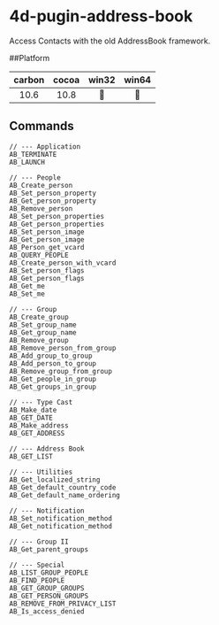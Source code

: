 4d-pugin-address-book
=====================

Access Contacts with the old AddressBook framework.

##Platform

| carbon | cocoa | win32 | win64 |
|:------:|:-----:|:---------:|:---------:|
|10.6|10.8|🚫|🚫|

Commands
---

```
// --- Application
AB_TERMINATE
AB_LAUNCH

// --- People
AB_Create_person
AB_Set_person_property
AB_Get_person_property
AB_Remove_person
AB_Set_person_properties
AB_Get_person_properties
AB_Set_person_image
AB_Get_person_image
AB_Person_get_vcard
AB_QUERY_PEOPLE
AB_Create_person_with_vcard
AB_Set_person_flags
AB_Get_person_flags
AB_Get_me
AB_Set_me

// --- Group
AB_Create_group
AB_Set_group_name
AB_Get_group_name
AB_Remove_group
AB_Remove_person_from_group
AB_Add_group_to_group
AB_Add_person_to_group
AB_Remove_group_from_group
AB_Get_people_in_group
AB_Get_groups_in_group

// --- Type Cast
AB_Make_date
AB_GET_DATE
AB_Make_address
AB_GET_ADDRESS

// --- Address Book
AB_GET_LIST

// --- Utilities
AB_Get_localized_string
AB_Get_default_country_code
AB_Get_default_name_ordering

// --- Notification
AB_Set_notification_method
AB_Get_notification_method

// --- Group II
AB_Get_parent_groups

// --- Special
AB_LIST_GROUP_PEOPLE
AB_FIND_PEOPLE
AB_GET_GROUP_GROUPS
AB_GET_PERSON_GROUPS
AB_REMOVE_FROM_PRIVACY_LIST
AB_Is_access_denied
```
